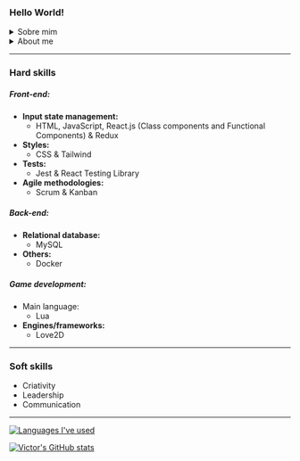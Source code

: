 ### Hello World!

**<details>**
<summary>Sobre mim</summary>
  
* Contato
   * Email: victoryuritc@yahoo.com
   * LinkedIn: [Victor Yuri Tavares de Camargo](https://www.linkedin.com/in/victor-yuri-tavares-de-camargo/)
* Estudante de Desenvolvimento Web Full-Stack na [Trybe](https://github.com/tryber)
* Gerenciamento de estado de inputs:
   * HTML, JavaScript, React.js (Class components and Functional Components) & Redux
* Styles:
   * CSS & Tailwind
* Testes:
   * Jest & React Testing Library
* Metodologias ágeis:
   * Scrum & Kanban
* Origem: Curitiba, Paraná, Brasil
* Estudante desde 21/03/2022
* Hobbies:
   * Escutar variados gêneros musicais, desde Frank Sinatra :tophat: a Pharrell Williams :smile:, de Hans Zimmer :hourglass: a Paolo Nutini :scotland:
   * Desenvolver jogos de aventura, plataforma e construção de cidades em 2D
   * Aprender sobre aspectos culturais de diferentes países, lugares e povos

</details>

<details>
<summary> About me </summary>
<br>
 
* Full-stack Web Development student at [Trybe](https://github.com/tryber)
* Origin: Curitiba, Paraná, Brasil
* Student since 03/21/2022
* Hobbies:
   * Listening diversified music genres, from Frank Sinatra :tophat: to Pharrell Williams :smile:, from Hans Zimmer :hourglass: to Paolo Nutini :scotland:
   * Developing 2D adventure, platform and city-building games
   * Learning about cultural aspects from different countries, places and people
</details>

- - - -

### Hard skills

##### Front-end:
* **Input state management:**
   * HTML, JavaScript, React.js (Class components and Functional Components) & Redux
* **Styles:**
   * CSS & Tailwind
* **Tests:**
   * Jest & React Testing Library
* **Agile methodologies:**
   * Scrum & Kanban

##### Back-end:
* **Relational database:**
   * MySQL
* **Others:**
   * Docker

##### **Game development:**
* Main language:
   * Lua
* **Engines/frameworks:**
   * Love2D

- - - -

### Soft skills

* Criativity
* Leadership
* Communication

- - - -

[![Languages I've used](https://github-readme-stats.vercel.app/api/top-langs/?username=VictorYuriTC)](https://github.com/anuraghazra/github-readme-stats)

[![Victor's GitHub stats](https://github-readme-stats.vercel.app/api?username=VictorYuriTC)](https://github.com/anuraghazra/github-readme-stats)


<!--
**VictorYuriTC/VictorYuriTC** is a ✨ _special_ ✨ repository because its `README.md` (this file) appears on your GitHub profile.

Here are some ideas to get you started:

- 🔭 I’m currently working on ...
- 🌱 I’m currently learning ...
- 👯 I’m looking to collaborate on ...
- 🤔 I’m looking for help with ...
- 💬 Ask me about ...
- 📫 How to reach me: ...
- 😄 Pronouns: ...
- ⚡ Fun fact: ...
-->
